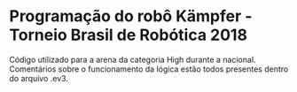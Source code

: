 # Programação do robô Kämpfer - Torneio Brasil de Robótica 2018

Código utilizado para a arena da categoria High durante a nacional. Comentários sobre o funcionamento da lógica estão todos presentes dentro do arquivo .ev3.